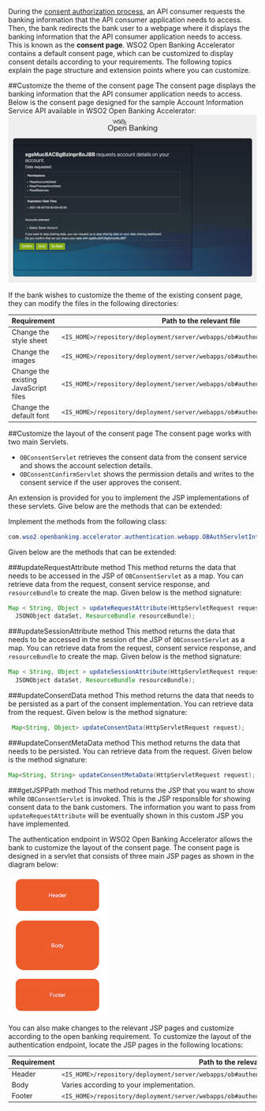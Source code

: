 During the [consent authorization process](../learn/consent-authorization-intro.md), an API consumer requests the banking 
information that the API consumer application needs to access. Then, the bank redirects the bank user to a webpage where 
it displays the banking information that the API consumer application needs to access. This is known as the **consent page**. 
WSO2 Open Banking Accelerator contains a default consent page, which can be customized to display consent details according 
to your requirements. The following topics explain the page structure and extension points where you can customize.

##Customize the theme of the consent page
The consent page displays the banking information that the API consumer application needs to access. 
Below is the consent page designed for the sample Account Information Service API available in WSO2 Open Banking Accelerator:
![consent-webpage](../assets/img/develop/customizing-consent-page/information-in-the-consent-page.png)

If the bank wishes to customize the theme of the existing consent page, they can modify the files in the following 
directories: 

| Requirement | Path to the relevant file |
|---------|---------    |
|Change the style sheet|`<IS_HOME>/repository/deployment/server/webapps/ob#authenticationendpoint/css`|
|Change the images|`<IS_HOME>/repository/deployment/server/webapps/ob#authenticationendpoint/images`|
|Change the existing JavaScript files|`<IS_HOME>/repository/deployment/server/webapps/ob#authenticationendpoint/js`|
|Change the default font|`<IS_HOME>/repository/deployment/server/webapps/ob#authenticationendpoint/fonts`|

##Customize the layout of the consent page
The consent page works with two main Servlets. 

- `OBConsentServlet` retrieves the consent data from the consent service and shows the account selection details. 
- `OBConsentConfirmServlet` shows the permission details and writes to the consent service if the user approves the consent. 

An extension is provided for you to implement the JSP implementations of these servlets. Give below are the 
methods that can be extended:

Implement the methods from the following class:
```java
com.wso2.openbanking.accelerator.authentication.webapp.OBAuthServletInterface
```

Given below are the methods that can be extended:

###updateRequestAttribute method 
This method returns the data that needs to be accessed in the JSP of `OBConsentServlet` as a map. You can retrieve data 
from the request, consent service response, and `resourceBundle` to create the map. Given below is the method signature:
```java
Map < String, Object > updateRequestAttribute(HttpServletRequest request,
  JSONObject dataSet, ResourceBundle resourceBundle);
```

###updateSessionAttribute method
This method returns the data that needs to be accessed in the session of the JSP of `OBConsentServlet` as a map. You can 
retrieve data from the request, consent service response, and `resourceBundle` to create the map. Given below is the method 
signature:
```java
Map < String, Object > updateSessionAttribute(HttpServletRequest request,
  JSONObject dataSet, ResourceBundle resourceBundle);
```

###updateConsentData method
This method returns the data that needs to be persisted as a part of the consent implementation. You can retrieve data 
from the request. Given below is the method signature:
```java
 Map<String, Object> updateConsentData(HttpServletRequest request);
```

###updateConsentMetaData method 
This method returns the data that needs to be persisted. You can retrieve data from the request. Given below is the method 
signature:
```java
Map<String, String> updateConsentMetaData(HttpServletRequest request);
```

###getJSPPath method
This method returns the JSP that you want to show while `OBConsentServlet` is invoked. This is the JSP responsible for 
showing consent data to the bank customers. The information you want to pass from `updateRequestAttribute` will be eventually 
shown in this custom JSP you have implemented. 

The authentication endpoint in WSO2 Open Banking Accelerator allows the bank to customize the layout of the consent page. 
The consent page is designed in a servlet that consists of three main JSP pages as shown in the diagram below: 

![consent-page-structure](../assets/img/develop/customizing-consent-page/consent-page-structure.png)

You can also make changes to the relevant JSP pages and customize according to the open banking requirement. To customize 
the layout of the authentication endpoint, locate the JSP pages in the following locations:

| Requirement | Path to the relevant file |
|---------|---------    |
|Header|`<IS_HOME>/repository/deployment/server/webapps/ob#authenticationendpoint/includes/consent_top.jsp`|
|Body| Varies according to your implementation.|
|Footer|`<IS_HOME>/repository/deployment/server/webapps/ob#authenticationendpoint/includes/consent_bottom.jsp`|